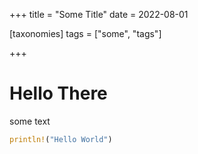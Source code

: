 +++
title = "Some Title"
date = 2022-08-01

[taxonomies]
tags = ["some", "tags"]

+++


# Hello There

some text


```rust
println!("Hello World")
```